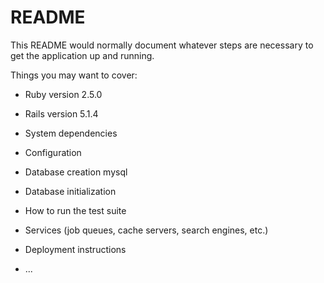 # README

This README would normally document whatever steps are necessary to get the
application up and running.

Things you may want to cover:

* Ruby version 2.5.0

* Rails version 5.1.4

* System dependencies

* Configuration

* Database creation mysql

* Database initialization

* How to run the test suite

* Services (job queues, cache servers, search engines, etc.)

* Deployment instructions

* ...
